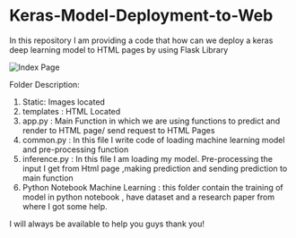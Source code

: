 # Keras-Model-Deployment-to-Web
In this repository I am providing a code that how can we deploy a keras deep learning model to HTML pages by using Flask Library

![Index Page](index.png)

Folder Description:
1.	Static: Images located
2.	templates : HTML Located
3.	app.py : Main Function in which we are using functions to predict and render to HTML page/ send request to HTML Pages
4.	common.py : In this file I write code of loading machine learning model and pre-processing function
5.	inference.py : In this file I am loading my model. Pre-processing the input I get from Html page ,making prediction and sending prediction to main function
6.	Python Notebook Machine Learning : this folder contain the training of model in python notebook , have dataset and a research paper from where I got some help.

I will always be available to help  you guys thank you!


